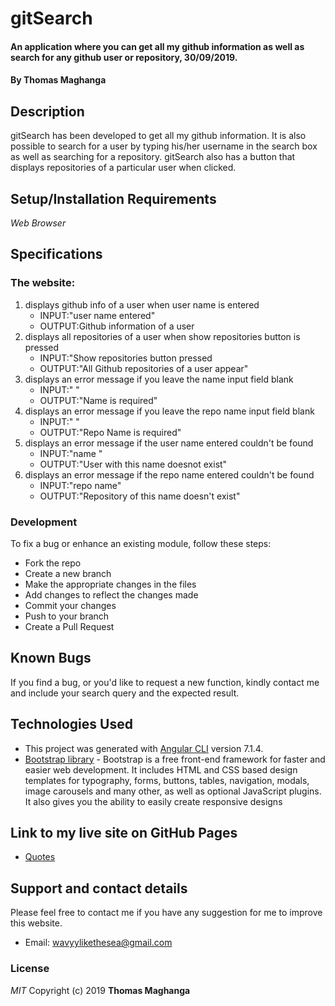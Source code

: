 # gitSearch
#### An application where you can get all my github information as well as search for any github user or repository, 30/09/2019.
#### By **Thomas Maghanga**
## Description
gitSearch has been developed to get all my github information. It is also possible to search for a user by typing his/her username in the search box as well as searching for a repository. gitSearch also has a button that displays repositories of a particular user when clicked.
## Setup/Installation Requirements
*Web Browser*
## Specifications
### The website:
1. displays github info of a user when user name is entered
   - INPUT:"user name entered"
   - OUTPUT:Github information of a user
2. displays all repositories of a user when show repositories button is pressed
   - INPUT:"Show repositories button pressed
   - OUTPUT:"All Github repositories of a user appear"
3. displays an error message if you leave the name input field blank
   - INPUT:" " 
   - OUTPUT:"Name is required" 
4. displays an error message if you leave the repo name input field blank
   - INPUT:" " 
   - OUTPUT:"Repo Name is required"
5. displays an error message if the user name entered couldn't be found
   - INPUT:"name "
   - OUTPUT:"User with this name doesnot exist"
6. displays an error message if the repo name entered couldn't be found
   - INPUT:"repo name" 
   - OUTPUT:"Repository of this name doesn't exist"
 
### Development
To fix a bug or enhance an existing module, follow these steps:

- Fork the repo
- Create a new branch 
- Make the appropriate changes in the files
- Add changes to reflect the changes made
- Commit your changes
- Push to your branch 
- Create a Pull Request 
## Known Bugs
If you find a bug, or you'd like to request a new function, kindly contact me and include your search query and the expected result.

 
## Technologies Used
- This project was generated with [Angular CLI](https://github.com/angular/angular-cli) version 7.1.4.
- [Bootstrap library](https://www.w3schools.com/bootstrap/bootstrap_get_started.asp) - Bootstrap is a free front-end framework for faster and easier web development. It includes HTML and CSS based design templates for typography, forms, buttons, tables, navigation, modals, image carousels and many other, as well as optional JavaScript plugins. It also gives you the ability to easily create responsive designs
## Link to my live site on GitHub Pages
- [Quotes](https://wavyylikethesea.github.io/gitSearch/)
## Support and contact details
Please feel free to contact me if you have any suggestion for me to improve this website.
- Email: wavyylikethesea@gmail.com
### License
*MIT*
Copyright (c) 2019 **Thomas Maghanga**